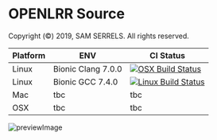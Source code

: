 # OPENLRR Source
Copyright (&copy;) 2019, SAM SERRELS. 
All rights reserved.


Platform | ENV | CI Status
---------|----------|----------
Linux    | Bionic Clang 7.0.0 |[![OSX Build Status](http://badges.herokuapp.com/travis/dooglz/OpenLRR?env=BADGE=linuxclang&branch=master)](https://travis-ci.org/dooglz/OpenLRR)
Linux    | Bionic GCC 7.4.0   |[![Linux Build Status](http://badges.herokuapp.com/travis/dooglz/OpenLRR?env=BADGE=linuxgcc&branch=master)](https://travis-ci.org/dooglz/OpenLRR)
Mac      | tbc   | tbc
OSX      | tbc   | tbc

![previewImage](https://pbs.twimg.com/media/ENsffHWX0AADztC?format=jpg)